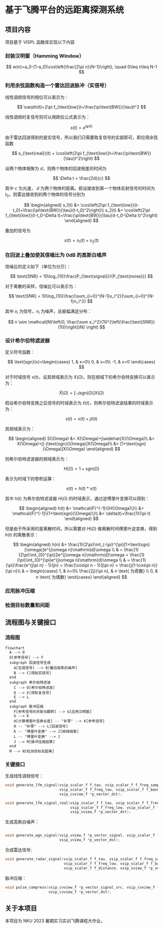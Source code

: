 # 基于飞腾平台的远距离探测系统

## 项目内容

项目基于 VISPL 函数库实现以下内容

### 封装汉明窗（Hamming Window）

$$
w(n)=a_0-(1-a_0)\cos\left(\frac{2\pi n}{N-1}\right), \quad 0\leq n\leq N-1
$$

### 利用余弦函数构造一个雷达回波脉冲（实信号）

线性调频信号的相位可以表示为：

$$
\varphi(t)=2\pi f_{\text{low}}t+\frac{\pi\text{BW}}{\tau}t^2
$$

线性调频的复信号则可以用欧拉公式表示为：

$$
s(t) = e^{i\varphi(t)}
$$

由于雷达回波得到的是实信号，所以我们只需要取复信号的实部即可，即应用余弦函数

$$
s_{\text{real}}(t) = \cos\left(2\pi f_{\text{low}}t+\frac{\pi\text{BW}}{\tau}t^2\right)
$$

设两个物体相聚为 $d$，则两个物体的回波相差的时间为

$$
\Delta t = \frac{2d}{c}
$$

其中 $c$ 为光速， $d$ 为两个物体的距离。假设接收到第一个物体反射信号的时间为 $t_0$，则雷达接收到的两个物体的信号分别为

$$
\begin{aligned}
s_1(t) &= \cos\left(2\pi f_{\text{low}}(t-t_0)+\frac{\pi\text{BW}}{\tau}(t-t_0)^2\right)\\
s_2(t) &= \cos\left(2\pi f_{\text{low}}(t-t_0-\Delta t)+\frac{\pi\text{BW}}{\tau}(t-t_0-\Delta t)^2\right)
\end{aligned}
$$

叠加的信号为

$$
s(t) = s_1(t)+s_2(t)
$$

### 在回波上叠加使其信噪比为 0dB 的高斯白噪声

信噪比的定义如下（单位为分贝）：

$$
\text{SNR} = 10\log_{10}\frac{P_{\text{signal}}}{P_{\text{noise}}}
$$

对于离散的采样，信噪比可以表示为：

$$
\text{SNR} = 10\log_{10}\frac{\sum_{i=0}^{N-1}x_i^2}{\sum_{i=0}^{N-1}n_i^2}
$$

其中 $x_i$ 为信号，$n_i$ 为噪声，且振幅满足分布：

$$
n \sim \mathcal{N}\left(0, \frac{\sum x_i^2}{10^{\left(\frac{\text{SNR}}{10}\right)}N} \right)
$$

### 设计希尔伯特滤波器

定义符号函数：

$$
\text{sgn}(x)=\begin{cases}
1, & x>0\\
0, & x=0\\
-1, & x<0
\end{cases}
$$

对于时域信号 $x(t)$，设其频域表示为 $X(\Omega)$，则在频域下的希尔伯特变换可以表示为：

$$
\widehat{X}(\Omega) = [-j\text{sgn}(\Omega)]X(\Omega) 
$$

假设希尔伯特变换之后信号的时域表示为 $\widehat{x}(t)$，则希尔伯特滤波结果的时域表示为：

$$
s(t) = x(t)+j\widehat{x}(t)
$$

其频域表示为：

$$
\begin{aligned}
S(\Omega) &= X(\Omega)+j\widehat{X}(\Omega)\\
            &= X(\Omega)+j[-j\text{sgn}(\Omega)]X(\Omega)\\
            &= [1+\text{sgn}(\Omega)]X(\Omega)
\end{aligned}
$$

则希尔伯特滤波器的频域表示为：

$$
H(\Omega) = 1+\text{sgn}(\Omega)
$$

表示为时域下的卷积运算：

$$
s(t) = h(t) * x(t)
$$

其中 $h(t)$ 为希尔伯特滤波器 $H(\Omega)$ 的时域表示，通过逆傅里叶变换可以得到：

$$
\begin{aligned}
h(t) &= \mathcal{F}^{-1}\{H(\Omega)\}\\
        &= \mathcal{F}^{-1}\{1+\text{sgn}(\Omega)\}\\
        &= \delta(t)+\frac{1}{\pi t}
\end{aligned}
$$

但是由于所采用的是离散时间，所以需要对 $H(\Omega)$ 做离散时间傅里叶逆变换，得到 $h(t)$ 的离散表示：

$$
\begin{aligned}
h(n) &= \frac{1}{2\pi}\int_{-\pi}^{\pi}[1+\text{sgn}(\omega)]e^{j\omega n}\mathrm{d}\omega \\
& = \frac{1}{2\pi}\int_{0}^{\pi}2e^{j\omega n}\mathrm{d}\omega 
= \frac{1}{\pi}\int_{0}^{\pi}e^{j\omega n}\mathrm{d}\omega \\
& = \frac{1}{\pi}\frac{e^{j\pi n} - 1}{jn} = \frac{\cos\pi n - 1}{j\pi n} = \frac{j(1-\cos\pi n)}{\pi n}\\
& = \begin{cases}
1, & n=0\\
\frac{2j}{\pi n}, & n \text{ 为奇数} \\
0, & n \text{ 为偶数}
\end{cases}
\end{aligned}
$$

### 应用脉冲压缩

### 检测目标数量和间距


## 流程图与关键接口

### 流程图

```mermaid
flowchart 
  A --> O
  O[参考信号] --> F
  subgraph 回波信号生成
    A[生成信号] --> B[叠加高斯白噪声]
    B --> C[得到实信号]
  end
  subgraph 希尔伯特滤波
    C --> D[希尔伯特滤波]
    D --> E[得到复信号]
    E --> L
  end
  subgraph 脉冲压缩
    F[参考信号的共轭与翻转] --> G[应用汉明窗]
    G --> K
    H[计算傅里叶变换长度] -- "补零" --> K[参考信号]
    H -- "补零" --> L[回波信号]
    K -- "傅里叶变换" --> J[频域相乘]
    L -- "傅里叶变换" --> J
    J --> M[脉冲压缩结果]
  end
  M --> N[检测目标及距离]
```

### 关键接口

生成线性调频信号：

```c
void generate_lfm_signal(vsip_scalar_f f_tau, vsip_scalar_f f_freq_sampling,
                         vsip_scalar_f f_freq_low, vsip_scalar_f f_band_width,
                         vsip_cvview_f *p_vector_dst);

void generate_lfm_signal_real(vsip_scalar_f f_tau, vsip_scalar_f f_freq_sampling,
                              vsip_scalar_f f_freq_low, vsip_scalar_f f_band_width,
                              vsip_vview_f *p_vector_dst);
```

生成高斯白噪声：

```c

void generate_wgn_signal(vsip_vview_f *p_vector_signal, vsip_scalar_f f_snr,
                         vsip_vview_f *p_vector_dst);
```

合成雷达信号:

```c
void generate_radar_signal(vsip_scalar_f f_tau, vsip_scalar_f f_freq_sampling,
                           vsip_scalar_f f_freq_low, vsip_scalar_f f_band_width,
                           vsip_scalar_f f_distance, vsip_vview_f *p_vector_dst);
```

脉冲压缩：

```c
void pulse_compress(vsip_cvview_f *p_vector_signal_src, vsip_cvview_f *p_vector_signal_ref,
                    vsip_cvview_f *p_vector_dst);
```

## 关于本项目

本项目为 NKU 2023 暑期实习实训飞腾课程大作业。
